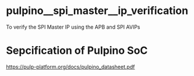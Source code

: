 # pulpino__spi_master__ip_verification
To verify the SPI Master IP using the APB and SPI AVIPs

# Sepcification of Pulpino SoC
https://pulp-platform.org/docs/pulpino_datasheet.pdf

